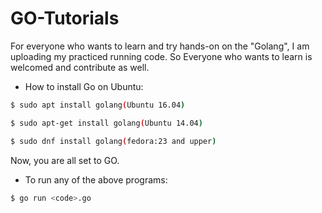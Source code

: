# GO-Tutorials
For everyone who wants to learn and try hands-on on the "Golang", I am uploading my practiced running code. So Everyone who wants to learn is welcomed and contribute as well.

* How to install Go on Ubuntu:

```sh
$ sudo apt install golang(Ubuntu 16.04)

$ sudo apt-get install golang(Ubuntu 14.04)

$ sudo dnf install golang(fedora:23 and upper)
```
Now, you are all set to GO.

* To run any of the above programs:

```sh
$ go run <code>.go
```
